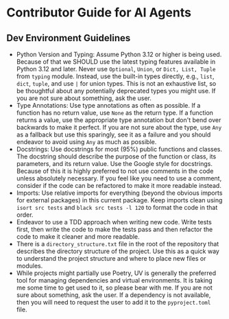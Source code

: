 # Contributor Guide for AI Agents

## Dev Environment Guidelines

- Python Version and Typing: Assume Python 3.12 or higher is being used. Because of that we SHOULD use the latest typing features available in Python 3.12 and later. Never use `Optional`, `Union`, or `Dict, List, Tuple` from `typing` module. Instead, use the built-in types directly, e.g., `list`, `dict`, `tuple`, and use `|` for union types. This is not an exhaustive list, so be thoughtful about any potentially deprecated types you might use. If you are not sure about something, ask the user.
- Type Annotations: Use type annotations as often as possible. If a function has no return value, use `None` as the return type. If a function returns a value, use the appropriate type annotation but don't bend over backwards to make it perfect. If you are not sure about the type, use `Any` as a fallback but use this sparingly, see it as a failure and you should endeavor to avoid using `Any` as much as possible.
- Docstrings: Use docstrings for most (95%) public functions and classes. The docstring should describe the purpose of the function or class, its parameters, and its return value. Use the Google style for docstrings. Because of this it is highly preferred to not use comments in the code unless absolutely necessary. If you feel like you need to use a comment, consider if the code can be refactored to make it more readable instead.
- Imports: Use relative imports for everything (beyond the obvious imports for external packages) in this current package. Keep imports clean using `isort src tests` and `black src tests -l 120` to format the code in that order.
- Endeavor to use a TDD approach when writing new code. Write tests first, then write the code to make the tests pass and then refactor the code to make it cleaner and more readable.
- There is a `directory_structure.txt` file in the root of the repository that describes the directory structure of the project. Use this as a quick way to understand the project structure and where to place new files or modules.
- While projects might partially use Poetry, UV is generally the preferred tool for managing dependencies and virtual environments. It is taking me some time to get used to it, so please bear with me. If you are not sure about something, ask the user. If a dependency is not available, then you will need to request the user to add it to the `pyproject.toml` file.
